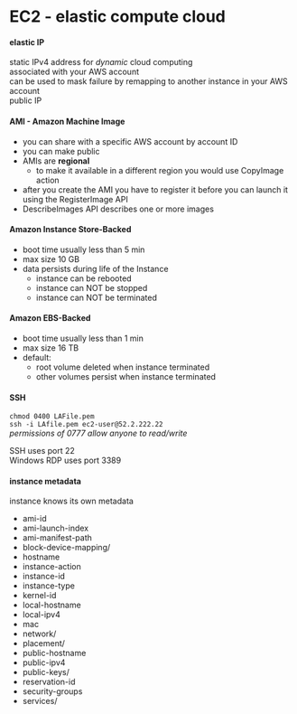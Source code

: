 # EC2 - elastic compute cloud

#### elastic IP
static IPv4 address for *dynamic* cloud computing  
associated with your AWS account  
can be used to mask failure by remapping to another instance in your AWS account  
public IP

#### AMI - Amazon Machine Image
* you can share with a specific AWS account by account ID  
* you can make public  
* AMIs are **regional**  
  * to make it available in a different region you would use CopyImage action
* after you create the AMI you have to register it before you can launch it using the RegisterImage API  
* DescribeImages API describes one or more images


#### Amazon Instance Store-Backed
* boot time usually less than 5 min  
* max size 10 GB
* data persists during life of the Instance  
  * instance can be rebooted
  * instance can NOT be stopped
  * instance can NOT be terminated

#### Amazon EBS-Backed
* boot time usually less than 1 min  
* max size 16 TB
* default:
  * root volume deleted when instance terminated
  * other volumes persist when instance terminated

#### SSH
`chmod 0400 LAFile.pem`  
`ssh -i LAfile.pem ec2-user@52.2.222.22`    
*permissions of 0777 allow anyone to read/write*  

SSH uses port 22  
Windows RDP uses port 3389


#### instance metadata
instance knows its own metadata
* ami-id
* ami-launch-index
* ami-manifest-path
* block-device-mapping/
* hostname
* instance-action
* instance-id
* instance-type
* kernel-id
* local-hostname
* local-ipv4
* mac
* network/
* placement/
* public-hostname
* public-ipv4
* public-keys/
* reservation-id
* security-groups
* services/
